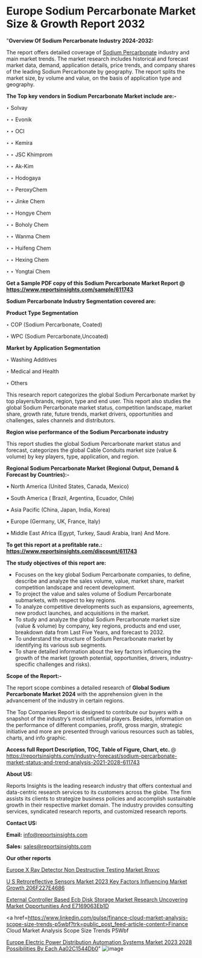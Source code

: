 # Europe Sodium Percarbonate Market Size & Growth Report 2032

 "<strong>Overview Of Sodium Percarbonate Industry 2024-2032:</strong>

The report offers detailed coverage of <a href=https://www.reportsinsights.com/sample/611743>Sodium Percarbonate</a> industry and main market trends. The market research includes historical and forecast market data, demand, application details, price trends, and company shares of the leading Sodium Percarbonate by geography. The report splits the market size, by volume and value, on the basis of application type and geography.

<strong>The Top key vendors in Sodium Percarbonate Market include are:- </strong>

‣ Solvay

‣ 
‣ Evonik

‣ 
‣ OCI

‣ 
‣ Kemira

‣ 
‣ JSC Khimprom

‣ 
‣ Ak-Kim

‣ 
‣ Hodogaya

‣ 
‣ PeroxyChem

‣ 
‣ Jinke Chem

‣ 
‣ Hongye Chem

‣ 
‣ Boholy Chem

‣ 
‣ Wanma Chem

‣ 
‣ Huifeng Chem

‣ 
‣ Hexing Chem

‣ 
‣ Yongtai Chem

<strong>Get a Sample PDF copy of this Sodium Percarbonate Market Report </strong><strong>@ <a href=https://www.reportsinsights.com/sample/611743 style=color:#0000ff;>https://www.reportsinsights.com/sample/611743</a> </strong>

<strong>Sodium Percarbonate Industry Segmentation covered are:</strong>

<strong>Product Type Segmentation</strong>

‣    COP (Sodium Percarbonate, Coated)

‣ WPC (Sodium Percarbonate,Uncoated)

<strong>Market by Application Segmentation</strong>

‣   Washing Additives

‣ Medical and Health

‣ Others

This research report categorizes the global Sodium Percarbonate market by top players/brands, region, type and end user. This report also studies the global Sodium Percarbonate market status, competition landscape, market share, growth rate, future trends, market drivers, opportunities and challenges, sales channels and distributors.

<strong>Region wise performance of the Sodium Percarbonate industry</strong><strong> </strong>

This report studies the global Sodium Percarbonate market status and forecast, categorizes the global Cable Conduits market size (value &amp; volume) by key players, type, application, and region. 

<strong>Regional Sodium Percarbonate Market (Regional Output, Demand &amp; Forecast by Countries):-</strong>

• North America (United States, Canada, Mexico)

• South America ( Brazil, Argentina, Ecuador, Chile)

• Asia Pacific (China, Japan, India, Korea)

• Europe (Germany, UK, France, Italy)

• Middle East Africa (Egypt, Turkey, Saudi Arabia, Iran) And More.

<strong>To get this report at a profitable rate.: <a href=https://www.reportsinsights.com/discount/611743 style=color:#0000ff;>https://www.reportsinsights.com/discount/611743</a></strong>

<strong>The study objectives of this report are:</strong>
<ul>
  <li>Focuses on the key global Sodium Percarbonate companies, to define, describe and analyze the sales volume, value, market share, market competition landscape and recent development.</li>
  <li>To project the value and sales volume of Sodium Percarbonate submarkets, with respect to key regions.</li>
  <li>To analyze competitive developments such as expansions, agreements, new product launches, and acquisitions in the market.</li>
  <li>To study and analyze the global Sodium Percarbonate market size (value &amp; volume) by company, key regions, products and end user, breakdown data from Last Five Years, and forecast to 2032.</li>
  <li>To understand the structure of Sodium Percarbonate market by identifying its various sub segments.</li>
  <li>To share detailed information about the key factors influencing the growth of the market (growth potential, opportunities, drivers, industry-specific challenges and risks).</li>
</ul>
<strong>Scope of the Report:-</strong><strong> </strong>

The report scope combines a detailed research of <strong>Global Sodium Percarbonate Market 2024 </strong>with the apprehension given in the advancement of the industry in certain regions.

The Top Companies Report is designed to contribute our buyers with a snapshot of the industry’s most influential players. Besides, information on the performance of different companies, profit, gross margin, strategic initiative and more are presented through various resources such as tables, charts, and info graphic.

<strong>Access full Report Description, TOC, Table of Figure, Chart, etc. </strong>@   <a href=https://reportsinsights.com/industry-forecast/sodium-percarbonate-market-status-and-trend-analysis-2021-2028-611743 style=color:#0000ff;>https://reportsinsights.com/industry-forecast/sodium-percarbonate-market-status-and-trend-analysis-2021-2028-611743</a>

<strong>About US:</strong>

Reports Insights is the leading research industry that offers contextual and data-centric research services to its customers across the globe. The firm assists its clients to strategize business policies and accomplish sustainable growth in their respective market domain. The industry provides consulting services, syndicated research reports, and customized research reports.

<strong>Contact US:</strong>

<p class=""""><b>Email:</b> <a href=mailto:info@reportsinsights.com>info@reportsinsights.com</a></p>
<p class=""""><b>Sales:</b> <a href=mailto:sales@reportsinsights.com>sales@reportsinsights.com</a></p>

<strong>Our other reports</strong>

<a href=https://www.linkedin.com/pulse/europe-x-ray-detector-non-destructive-testing-market-rnxvc/>Europe X Ray Detector Non Destructive Testing Market Rnxvc</a>

<a href=https://medium.com/@swatiga40/u-s-retroreflective-sensors-market-2023-key-factors-influencing-market-growth-206f227e4686>U S Retroreflective Sensors Market 2023 Key Factors Influencing Market Growth 206F227E4686</a>

<a href=https://medium.com/@anuragakarte041/external-controller-based-ecb-disk-storage-market-research-uncovering-market-opportunities-and-e7169063eb1d>External Controller Based Ecb Disk Storage Market Research Uncovering Market Opportunities And E7169063Eb1D</a>

<a href=https://www.linkedin.com/pulse/finance-cloud-market-analysis-scope-size-trends-p5wbf?trk=public_post_feed-article-content>Finance Cloud Market Analysis Scope Size Trends P5Wbf</a>

<a href=https://medium.com/@reportsinsights23/europe-electric-power-distribution-automation-systems-market-2023-2028-possibilities-by-each-aa02c1544db0>Europe Electric Power Distribution Automation Systems Market 2023 2028 Possibilities By Each Aa02C1544Db0</a>"
![image](https://github.com/daminid12/RImarketresearch/assets/158430485/f77971f8-da6b-41de-87ac-b138ded034ae)
